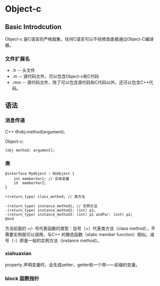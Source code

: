 # Object-c

## Basic Introdcution
Object-c 是C语言的严格超集，任何C语言可以不经修改直接通过Object-C编译器。

### 文件扩展名
- .h -- 头文件
- .m -- 源代码文件，可以包含Object-c和C代码
- .mm -- 源代码文件，除了可以包含源代码和C代码以外，还可以包含C++代码。


## 语法

### 消息传递
C++ 中obj.method(argument);

Object-c:
```objc
[obj method: argument];
```

### 类
```objc
@interface MyObject : NSObject {
    int memberVar1; // 实体变量
    id  memberVar2;
}

+(return_type) class_method; // 类方法

-(return_type) instance_method1; // 实例方法
-(return_type) instance_method2: (int) p1;
-(return_type) instance_method3: (int) p1 andPar: (int) p2;
@end
```

方法前面的 +/- 号代表函数的类型：加号（+）代表类方法（class method），不需要实例就可以调用，与C++ 的静态函数（static member function）相似。减号（-）即是一般的实例方法（instance method）。

### xiahuaxian
property 声明变量时，会生成setter，getter和一个带——前缀的变量。

### block 函数指针

